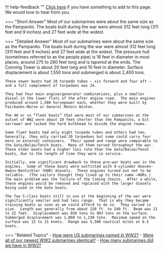 !!! help-feedback ""
    [Click here](https://other.example.com/feedback) if you have something to add to this page. We would love to hear from you.

=== "Short Answer"
    Most of our submarines were about the same size as the Pampanito. The boats built during the war were almost 312 feet long (311 feet and 9 inches) and 27 feet wide at the widest.

=== "Detailed Answer"
    Most of our submarines were about the same size as the Pampanito.  The boats built during the war were almost 312 feet long (311 feet and 9 inches) and 27 feet wide at the widest.  The pressure hull (sometimes referred to as the people pipe) is 16 feet in diameter in most places, around 275 to 280 feet long and is tapered at the ends.  The Conning Tower is about 20 feet long and 10 feet in diameter.  Surface displacement is about 1,550 tons and submerged is about 2,400 tons.
    
    These newer boats had 10 torpedo tubes – six forward and four aft – and a full complement of torpedoes was 24.
    
    They had four main engine/generator combinations, plus a smaller diesel in the lower flats of the after engine room.  The main engines produced around 1,500 horsepower each, whether they were built by Fairbanks-Morse or General Motors Winton.
    
    The 40 or so “fleet boats” that were most of our submarines at the outset of WW2 were about 10 feet shorter than the Pampanito, a bit narrower and lacked the hard bulkhead to divide the engine rooms.
    
    Some fleet boats had only eight torpedo tubes and others had ten.  Generally, they only carried 20 torpedoes but some could carry four more in external containers.  Their speed and range were comparable to the Gato/Balao/Tench boats.  Many of them served throughout the war.  These older boats had a higher loss rate than the Gato/Balao/Tench boats, due to the length of time they were in service.
    
    Initially, one significant drawback to these pre-war boats was in the engines.  Some of these boats were outfitted with 9-cylinder Hooven-Owens-Rentschler (HOR) diesels.  These engines turned out not to be reliable.  (The sailors thought they lived up to their name –HORs.)  The main problem was the failure of the timing chains.  After a while, these engines would be removed and replaced with the larger diesels being used in the Gato boats.
    
    The few S-class boats still in use at the beginning of the war were significantly smaller and had less range.  That is why they became training boats as soon as we could afford to do so.  They varied in size.  Length was generally from about 220 ft. to 240 ft.  Beam was 21 to 22 feet.  Displacement was 850 tons to 903 tons on the surface.  Submerged displacement was 1,060 to 1,230 tons.  Maximum speed on the surface was 13 to 15 knots.  Range was 5,500 nautical miles at 6.5 knots.

=== "Related Topics"
    - [How were US submarines named in WW2?](./how-were-us-submarines-named-in-ww2.md)
    - [Were all of our newest WW2 submarines identical?](./were-all-of-our-newest-ww2-submarines-identical.md)
    - [How many submarines did we have in WW2?](./how-many-submarines-did-we-have-in-ww2.md)
